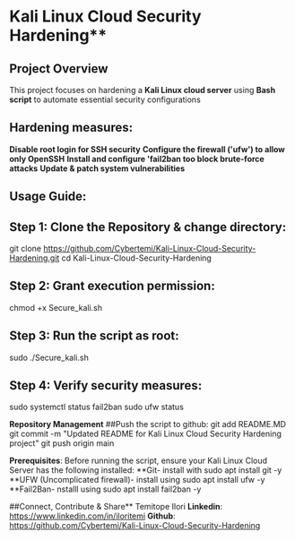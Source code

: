 # Kali Linux Cloud Security Hardening**

## Project Overview
This project focuses on hardening a **Kali Linux cloud server** using **Bash script** to automate essential security configurations

## Hardening measures:

**Disable root login for SSH security**
**Configure the firewall ('ufw') to allow only OpenSSH**
**Install and configure 'fail2ban too block brute-force attacks**
**Update & patch system vulnerabilities**

## Usage Guide:
## **Step 1: Clone the Repository & change directory**:
git clone https://github.com/Cybertemi/Kali-Linux-Cloud-Security-Hardening.git
cd Kali-Linux-Cloud-Security-Hardening

## **Step 2: Grant execution permission**:
chmod +x Secure_kali.sh 

## **Step 3: Run the script as root**:
sudo ./Secure_kali.sh

## **Step 4: Verify security measures**:
sudo systemctl status fail2ban
sudo ufw status

**Repository Management**
##Push the script to github:
git add README.MD
git commit -m "Updated README for Kali Linux Cloud Security Hardening project"
git push origin main

**Prerequisites**:
Before running the script, ensure your Kali Linux Cloud Server has the following installed:
**Git- install with sudo apt install git -y
**UFW (Uncomplicated firewall)- install using sudo apt install ufw -y
**Fail2Ban- nstalll using sudo apt install fail2ban -y


##Connect, Contribute & Share**
Temitope Ilori
**Linkedin**: https://www.linkedin.com/in/iloritemi
**Github**: https://github.com/Cybertemi/Kali-Linux-Cloud-Security-Hardening

